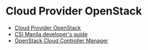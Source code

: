 # Cloud Provider OpenStack

+ [Cloud Provider OpenStack](cloud-provider-openstack.md)
+ [CSI Manila developer's guide](csi-manila-developers-guide.md)
+ [OpenStack Cloud Controller Manager](openstack-cloud-controller-manager.md)



















